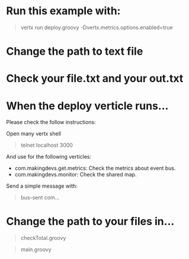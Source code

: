 # Run this example with:

> vertx run deploy.groovy -Dvertx.metrics.options.enabled=true

# Change the path to text file

# Check your file.txt and your out.txt

# When the deploy verticle runs...

Please check the follow instructions:

Open many vertx shell

> telnet localhost 3000

And use for the following verticles:

- com.makingdevs.get.metrics: Check the metrics about event bus.
- com.makingdevs.monitor: Check the shared map.

Send a simple message with:

> bus-sent com...

# Change the path to your files in...

> checkTotal.groovy

> main.groovy
